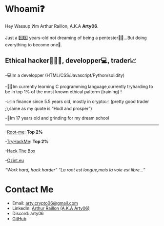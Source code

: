 # Whoami❓

Hey Wassup ❓Im Arthur Raillon, A.K.A **Arty06**.

Just a 1️⃣6️⃣ years-old not dreaming of being a pentester🐱‍💻...But doing everything to become one🚀.

## Ethical hacker👨🏻‍💻, developper💻, trader📈

-💻Im a developper (HTML/CSS/Javascript/Python/solidity)

-👨‍🎓Im currently learning C programming language,currently tryharding to be in top 1% of the most known ethical paltorm (training) !

-📈In finance since 5.5 years old, mostly in crypto📈 (pretty good trader ;),same as my quote is “Hodl and prosper”)

-🚀Im 17 years old and grinding for my dream school

* * * 

-[Root-me](https://root-me.org/Arty06): **Top 2%**

-[TryHackMe](https://tryhackme.com/p/Arty06): **Top 2%**

-[Hack The Box](https://app.hackthebox.com/profile/1052974)

-[Ozint.eu](https://ozint.eu/ozinter/7907/)



*“Work hard, hack harder”*
*“La root est longue,mais la voie est libre…”*


# Contact Me

- Email: arty.crypto06@gmail.com
- LinkedIn: [Arthur Raillon (A.K.A Arty06)](https://www.linkedin.com/in/arthur-raillon-arty-b95b21256/)
- Discord: arty06
- [GitHub](https://github.com/ArtyETH06)
